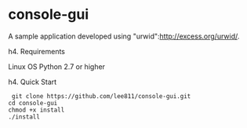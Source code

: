 console-gui
===========
A sample application developed using "urwid":http://excess.org/urwid/.

h4. Requirements

Linux OS
Python 2.7 or higher

h4. Quick Start

<pre><code> git clone https://github.com/lee811/console-gui.git
cd console-gui
chmod +x install
./install
</code></pre>


